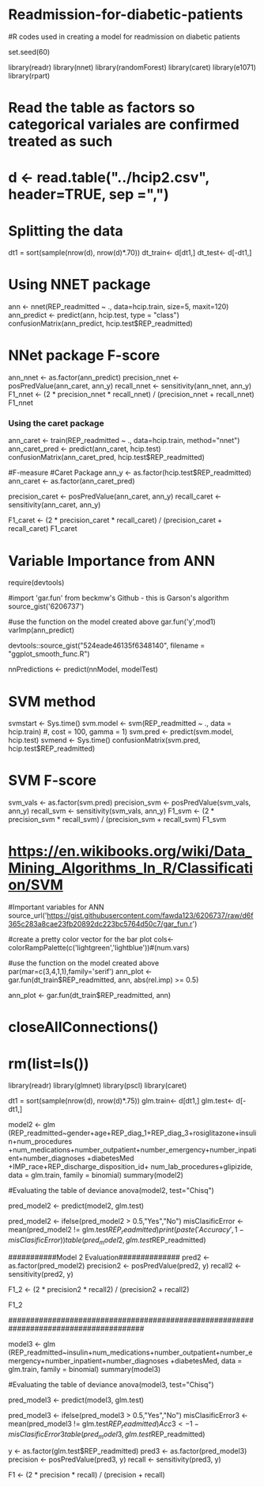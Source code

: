 # Readmission-for-diabetic-patients
#R codes used in creating a model for readmission on diabetic patients

set.seed(60)

library(readr)
library(nnet)
library(randomForest)
library(caret)
library(e1071)
library(rpart)

# Read the table as factors so categorical variales are confirmed treated as such
# d <- read.table("../hcip2.csv", header=TRUE, sep =",")

# Splitting the data
dt1 = sort(sample(nrow(d), nrow(d)*.70))
dt_train<- d[dt1,]
dt_test<- d[-dt1,]

# Using NNET package
ann <- nnet(REP_readmitted ~ ., data=hcip.train, size=5, maxit=120) 
ann_predict <- predict(ann, hcip.test, type = "class")
confusionMatrix(ann_predict, hcip.test$REP_readmitted)


# NNet package F-score
ann_nnet <- as.factor(ann_predict)
precision_nnet <- posPredValue(ann_caret, ann_y)
recall_nnet <- sensitivity(ann_nnet, ann_y)
F1_nnet <- (2 * precision_nnet * recall_nnet) / (precision_nnet + recall_nnet)
F1_nnet


### Using the caret package

ann_caret <- train(REP_readmitted ~ ., data=hcip.train, method="nnet")
ann_caret_pred <- predict(ann_caret, hcip.test)
confusionMatrix(ann_caret_pred, hcip.test$REP_readmitted)

#F-measure
#Caret Package
ann_y <- as.factor(hcip.test$REP_readmitted)
ann_caret <- as.factor(ann_caret_pred)

precision_caret <- posPredValue(ann_caret, ann_y)
recall_caret <- sensitivity(ann_caret, ann_y)

F1_caret <- (2 * precision_caret * recall_caret) / (precision_caret + recall_caret)
F1_caret


# Variable Importance from ANN
require(devtools)

#import 'gar.fun' from beckmw's Github - this is Garson's algorithm
source_gist('6206737')

#use the function on the model created above
gar.fun('y',mod1)
varImp(ann_predict)

devtools::source_gist("524eade46135f6348140", filename = "ggplot_smooth_func.R")

nnPredictions <- predict(nnModel, modelTest)

# SVM method
svmstart <- Sys.time()
svm.model <- svm(REP_readmitted ~ ., data = hcip.train)   #, cost = 100, gamma = 1)
svm.pred <- predict(svm.model, hcip.test)
svmend <- Sys.time()
confusionMatrix(svm.pred, hcip.test$REP_readmitted)


# SVM F-score
svm_vals <- as.factor(svm.pred)
precision_svm <- posPredValue(svm_vals, ann_y)
recall_svm <- sensitivity(svm_vals, ann_y)
F1_svm <- (2 * precision_svm * recall_svm) / (precision_svm + recall_svm)
F1_svm



# https://en.wikibooks.org/wiki/Data_Mining_Algorithms_In_R/Classification/SVM

#Important variables for ANN
source_url('https://gist.githubusercontent.com/fawda123/6206737/raw/d6f365c283a8cae23fb20892dc223bc5764d50c7/gar_fun.r')

#create a pretty color vector for the bar plot
cols<-colorRampPalette(c('lightgreen','lightblue'))#(num.vars)

#use the function on the model created above
par(mar=c(3,4,1,1),family='serif')
ann_plot <- gar.fun(dt_train$REP_readmitted, ann, abs(rel.imp) >= 0.5)

ann_plot <- gar.fun(dt_train$REP_readmitted, ann)

# closeAllConnections()
# rm(list=ls())




library(readr)
library(glmnet)
library(pscl)
library(caret)

dt1 = sort(sample(nrow(d), nrow(d)*.75))
glm.train<- d[dt1,]
glm.test<- d[-dt1,]


model2 <- glm (REP_readmitted~gender+age+REP_diag_1+REP_diag_3+rosiglitazone+insulin+num_procedures
               +num_medications+number_outpatient+number_emergency+number_inpatient+number_diagnoses
               +diabetesMed +IMP_race+REP_discharge_disposition_id+
                 num_lab_procedures+glipizide, data = glm.train, family = binomial)
summary(model2)


#Evaluating the table of deviance
anova(model2, test="Chisq")

pred_model2 <- predict(model2, glm.test)

pred_model2 <- ifelse(pred_model2 > 0.5,"Yes","No")
misClasificError <- mean(pred_model2 != glm.test$REP_readmitted)
print(paste('Accuracy',1-misClasificError))
table(pred_model2, glm.test$REP_readmitted)

###########Model 2 Evaluation##############
pred2 <- as.factor(pred_model2)
precision2 <- posPredValue(pred2, y)
recall2 <- sensitivity(pred2, y)

F1_2 <- (2 * precision2 * recall2) / (precision2 + recall2)

F1_2


#######################################################################################


model3 <- glm (REP_readmitted~insulin+num_medications+number_outpatient+number_emergency+number_inpatient+number_diagnoses
               +diabetesMed, data = glm.train, family = binomial)
summary(model3)


#Evaluating the table of deviance
anova(model3, test="Chisq")

pred_model3 <- predict(model3, glm.test)

pred_model3 <- ifelse(pred_model3 > 0.5,"Yes","No")
misClasificError3 <- mean(pred_model3 != glm.test$REP_readmitted)
Acc3 <- 1-misClasificError3
table(pred_model3, glm.test$REP_readmitted)


y <- as.factor(glm.test$REP_readmitted)
pred3 <- as.factor(pred_model3)
precision <- posPredValue(pred3, y)
recall <- sensitivity(pred3, y)

F1 <- (2 * precision * recall) / (precision + recall)


